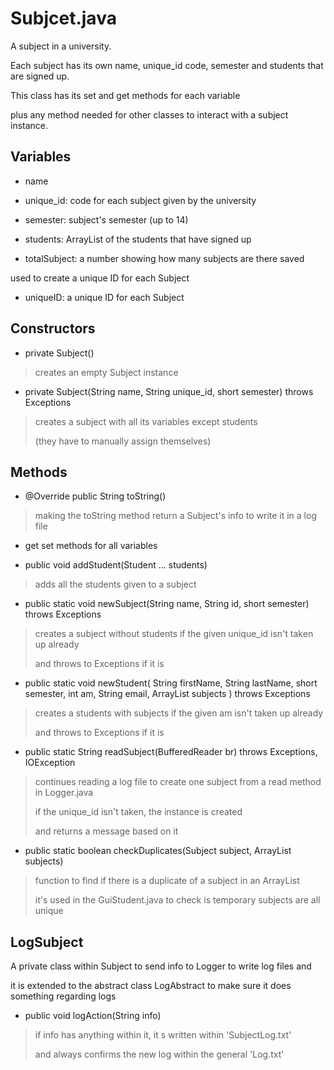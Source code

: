 # **Subjcet.java**

A subject in a university.

Each subject has its own name, unique_id code, semester 
and students that are signed up.

This class has its set and get methods for each variable

plus any method needed for other classes to interact with
a subject instance.


## **Variables**

* name

* unique_id: code for each subject given by the university

* semester: subject's semester (up to 14)

* students: ArrayList of the students that have signed up

* totalSubject: a number showing how many subjects are there saved

used to create a unique ID for each Subject

* uniqueID: a unique ID for each Subject


## **Constructors**

* private Subject()

> creates an empty Subject instance

* private Subject(String name, String unique_id, short semester) throws Exceptions

> creates a subject with all its variables except students 
>
>(they have to manually assign themselves)


## **Methods**

 
* @Override
  public String toString()

> making the toString method return a Subject's info to write it in a log file

* get set methods for all variables

* public void addStudent(Student ... students)

> adds all the students given to a subject

* public static void newSubject(String name, String id, short semester) throws Exceptions

> creates a subject without students if the given unique_id isn't taken up already
>
> and throws to Exceptions if it is


* public static void newStudent(
	String firstName, String lastName, 
	short semester, int am, 
	String email, ArrayList<Subject> subjects
	) throws Exceptions

> creates a students with subjects if the given am isn't taken up already
>
> and throws to Exceptions if it is

* public static String readSubject(BufferedReader br) throws Exceptions, IOException

> continues reading a log file to create one subject from a read method in Logger.java
>
> if the unique_id isn't taken, the instance is created
>
> and returns a message based on it

* public static boolean checkDuplicates(Subject subject, ArrayList<Subject> subjects)

> function to find if there is a duplicate of a subject in an ArrayList
>
> it's used in the GuiStudent.java to check is temporary subjects are all unique


## **LogSubject**

A private class within Subject to send info to Logger to write log files and

it is extended to the abstract class LogAbstract to make sure it does something regarding logs


* public void logAction(String info)

> if info has anything within it, it s written within 'SubjectLog.txt'
>
> and always confirms the new log within the general 'Log.txt'
